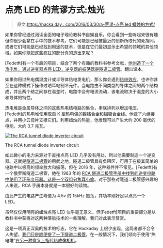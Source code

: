 # 点亮 LED 的荒谬方式:烛光

> 原文:[https://hacka day . com/2016/03/30/a-荒谬-点亮 led 蜡烛的方式/](https://hackaday.com/2016/03/30/a-ridiculous-way-to-light-an-led-candle-power/)

如果你曾经通过阅读全面的电子理论教科书自娱自乐，你会看到一些听起来很有趣但你很少会拿在手中的技术参考。它们可能是已经被最近的创新所取代的死胡同，或者它们可能是已经找到用途的技术，但是在它们最初显示出希望的领域的其他领域。如果你能把这些疯狂的部分真的造出来呢？

[Fedetft]有一个有趣的项目，结合了两个有趣的教科书参考文献，[他创造了一个热电堆，通过逆变器点亮 LED，逆变器的振荡器是隧道二极管](https://fedetft.wordpress.com/2016/03/25/thermopiles-and-tunnel-diodes-a-candle-powered-led)。翻出课本。

如果你用过热电偶温度计或半导体热电发电机，那么你会遇到[热电效应](https://en.wikipedia.org/wiki/Thermoelectric_effect)。也许你甚至在这种模式下操作过珀耳帖制冷元件。当电路由不同类型的导体之间的两个结构成，并且两个结之间存在温差时，电路中会有电流流动，该电流取决于温差的大小和导体的特性。

热电堆是金属导体之间的这些热电结电路的集合，串联排列以增加电压。[Fedetft]的热电堆使用取自 [K 型热电偶](https://en.wikipedia.org/wiki/Thermocouple#Type_K)的镍铬合金和铝镍合金线。他做了六组接点，并用小云母片支撑它们。利用蜡烛的热量，他发现可以产生大约 200 毫伏的电能，大约 3.7 兆瓦。

[![The RCA tunnel diode inverter circuit](../Images/a84fb8a56650ba8a3994f546f509e0cc.png)](https://hackaday.com/wp-content/uploads/2016/03/tunnel-diode-circuit.jpg)

The RCA tunnel diode inverter circuit

如此微小的电力来源对于直接点亮 LED 几乎没有用处，所以他需要制造一个逆变器。这就是[隧道二极管](https://en.wikipedia.org/wiki/Tunnel_diode)的用武之地。隧道二极管具有负阻区，可用于在极其简单的电路中以极高的频率放大和振荡，但在 2016 年，这种器件并不常见。[Fedetft]有一个俄罗斯隧道二极管，他在 1963 年的 [RCA 隧道二极管手册中找到的逆变电路中使用了环形变压器。这是一个双组分](https://archive.org/details/RcaTunnelDiodeManual)[焦耳小偷](https://en.wikipedia.org/wiki/Joule_thief)。对于那些对隧道二极管感兴趣的人来说，RCA 手册本身就是一本很好的读物。

由此产生的电路产生峰值为 4.5v 的 15kHz 振荡，其功率刚好足以点亮一个 LED。

虽然仅仅用明亮的蜡烛点亮 LED 似乎毫无意义，但[Fedetft]项目的重要部分是从教科书中获得对这两种落后技术的一些理解。我们对此表示赞赏。

这是一项真正深奥的技术的标志，它在 Hackaday 上很少出现，这两者都不会令人失望。[我们只是顺便提了一下隧道二极管](http://hackaday.com/2012/05/17/a-bit-more-about-the-diode/)，在一般情况下，我们倾向于使用“热电堆”[在另一种意义上指代热成像相机](http://hackaday.com/tag/thermopile/)。